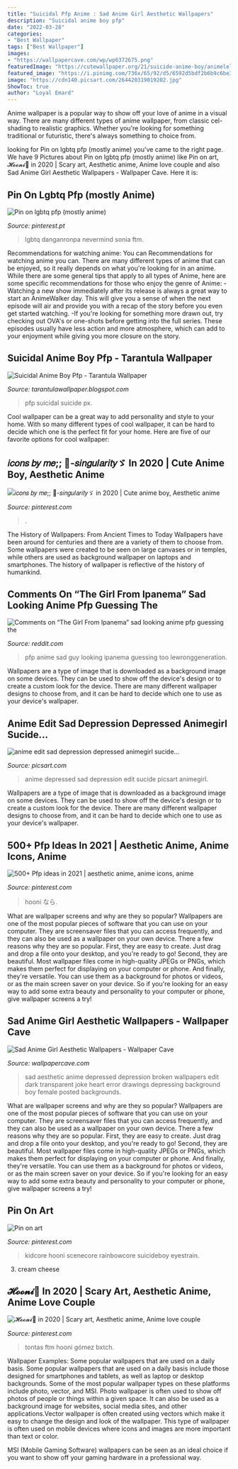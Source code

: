 ```yaml
---
title: "Suicidal Pfp Anime : Sad Anime Girl Aesthetic Wallpapers"
description: "Suicidal anime boy pfp"
date: "2022-03-28"
categories:
- "Best Wallpaper"
tags: ["Best Wallpaper"]
images:
- "https://wallpapercave.com/wp/wp6372675.png"
featuredImage: "https://cutewallpaper.org/21/suicide-anime-boy/animelelouch-for-all-instagram-posts-PUBLICINSTA.jpg"
featured_image: "https://i.pinimg.com/736x/65/92/d5/6592d5bdf2b6b9c6be3caf7c33f08167.jpg"
image: "https://cdn140.picsart.com/264420319019202.jpg"
ShowToc: true
author: "Loyal Emard"
---
```



Anime wallpaper is a popular way to show off your love of anime in a visual way. There are many different types of anime wallpaper, from classic cel-shading to realistic graphics. Whether you're looking for something traditional or futuristic, there's always something to choice from.

	

		
looking for Pin on lgbtq pfp (mostly anime) you've came to the right page. We have 9 Pictures about Pin on lgbtq pfp (mostly anime) like Pin on art, 𝓗𝓸𝓸𝓷𝓲🔪 in 2020 | Scary art, Aesthetic anime, Anime love couple and also Sad Anime Girl Aesthetic Wallpapers - Wallpaper Cave. Here it is:
		
    
## Pin On Lgbtq Pfp (mostly Anime)

<img loading=lazy src="https://i.pinimg.com/736x/e8/3f/2d/e83f2d7f33e58972df22a28888052daf.jpg" onerror="this.onerror=null;this.src='https://tse4.mm.bing.net/th?id=OIP.xygukbmqwO_ljXzAqb40igHaHa&amp;pid=15.1';" alt="Pin on lgbtq pfp (mostly anime)">

_Source: pinterest.pt_

>lgbtq danganronpa nevermind sonia ftm. 

	

Recommendations for watching anime: You can
Recommendations for watching anime you can. There are many different types of anime that can be enjoyed, so it really depends on what you're looking for in an anime. While there are some general tips that apply to all types of Anime, here are some specific recommendations for those who enjoy the genre of Anime: 
-Watching a new show immediately after its release is always a great way to start an AnimeWalker day. This will give you a sense of when the next episode will air and provide you with a recap of the story before you even get started watching. 
-If you're looking for something more drawn out, try checking out OVA's or one-shots before getting into the full series. These episodes usually have less action and more atmosphere, which can add to your enjoyment while giving you more closure on the story.

    
## Suicidal Anime Boy Pfp - Tarantula Wallpaper

<img loading=lazy src="https://cutewallpaper.org/21/suicide-anime-boy/animelelouch-for-all-instagram-posts-PUBLICINSTA.jpg" onerror="this.onerror=null;this.src='https://tse2.mm.bing.net/th?id=OIP.F10NVqjefVH_TH9ykeZbtwAAAA&amp;pid=15.1';" alt="Suicidal Anime Boy Pfp - Tarantula Wallpaper">

_Source: tarantulawallpaper.blogspot.com_

>pfp suicidal suicide px. 

	

Cool wallpaper can be a great way to add personality and style to your home. With so many different types of cool wallpaper, it can be hard to decide which one is the perfect fit for your home. Here are five of our favorite options for cool wallpaper: 

    
## 𝑖𝑐𝑜𝑛𝑠 𝑏𝑦 𝑚𝑒;; 🧧-𝑠𝑖𝑛𝑔𝑢𝑙𝑎𝑟𝑖𝑡𝑦ゞ In 2020 | Cute Anime Boy, Aesthetic Anime

<img loading=lazy src="https://i.pinimg.com/736x/65/92/d5/6592d5bdf2b6b9c6be3caf7c33f08167.jpg" onerror="this.onerror=null;this.src='https://tse1.mm.bing.net/th?id=OIP.i0kU4aES6rVX7ZF1zYs0NAHaIY&amp;pid=15.1';" alt="𝑖𝑐𝑜𝑛𝑠 𝑏𝑦 𝑚𝑒;; 🧧-𝑠𝑖𝑛𝑔𝑢𝑙𝑎𝑟𝑖𝑡𝑦ゞ in 2020 | Cute anime boy, Aesthetic anime">

_Source: pinterest.com_

>. 

	

The History of Wallpapers: From Ancient Times to Today
Wallpapers have been around for centuries and there are a variety of them to choose from. Some wallpapers were created to be seen on large canvases or in temples, while others are used as background wallpaper on laptops and smartphones. The history of wallpaper is reflective of the history of humankind.

    
## Comments On “The Girl From Ipanema” Sad Looking Anime Pfp Guessing The

<img loading=lazy src="https://preview.redd.it/g2aso0ox8zy11.jpg?auto=webp&amp;s=1a582d62faa649a9bfbae792694d48a00edadd45" onerror="this.onerror=null;this.src='https://tse1.mm.bing.net/th?id=OIP.R3y-UgqQpTbu5qrEHiG1ZQHaNM&amp;pid=15.1';" alt="Comments on “The Girl From Ipanema” sad looking anime pfp guessing the">

_Source: reddit.com_

>pfp anime sad guy looking ipanema guessing too lewronggeneration. 

	

Wallpapers are a type of image that is downloaded as a background image on some devices. They can be used to show off the device's design or to create a custom look for the device. There are many different wallpaper designs to choose from, and it can be hard to decide which one to use as your device's wallpaper.

    
## Anime Edit Sad Depression Depressed Animegirl Sucide...

<img loading=lazy src="https://cdn140.picsart.com/264420319019202.jpg" onerror="this.onerror=null;this.src='https://tse1.mm.bing.net/th?id=OIP.WC6suyvWaao3azQLpbF_hQHaJy&amp;pid=15.1';" alt="anime edit sad depression depressed animegirl sucide...">

_Source: picsart.com_

>anime depressed sad depression edit sucide picsart animegirl. 

	

Wallpapers are a type of image that is downloaded as a background image on some devices. They can be used to show off the device's design or to create a custom look for the device. There are many different wallpaper designs to choose from, and it can be hard to decide which one to use as your device's wallpaper.

    
## 500+ Pfp Ideas In 2021 | Aesthetic Anime, Anime Icons, Anime

<img loading=lazy src="https://i.pinimg.com/474x/5a/1f/f9/5a1ff901968e2f658b9c9894dc59d81d.jpg" onerror="this.onerror=null;this.src='https://tse2.mm.bing.net/th?id=OIP.vl5HWSOZAVd8Qo4XLpVnUQAAAA&amp;pid=15.1';" alt="500+ Pfp ideas in 2021 | aesthetic anime, anime icons, anime">

_Source: pinterest.com_

>hooni なら. 

	

What are wallpaper screens and why are they so popular?
Wallpapers are one of the most popular pieces of software that you can use on your computer. They are screensaver files that you can access frequently, and they can also be used as a wallpaper on your own device. There a few reasons why they are so popular. First, they are easy to create. Just drag and drop a file onto your desktop, and you're ready to go! Second, they are beautiful. Most wallpaper files come in high-quality JPEGs or PNGs, which makes them perfect for displaying on your computer or phone. And finally, they're versatile. You can use them as a background for photos or videos, or as the main screen saver on your device. So if you're looking for an easy way to add some extra beauty and personality to your computer or phone, give wallpaper screens a try!

    
## Sad Anime Girl Aesthetic Wallpapers - Wallpaper Cave

<img loading=lazy src="https://wallpapercave.com/wp/wp6372675.png" onerror="this.onerror=null;this.src='https://tse3.mm.bing.net/th?id=OIP.9iOfdKJ1sLjV5K6iesCSCwHaI4&amp;pid=15.1';" alt="Sad Anime Girl Aesthetic Wallpapers - Wallpaper Cave">

_Source: wallpapercave.com_

>sad aesthetic anime depressed depression broken wallpapers edit dark transparent joke heart error drawings depressing background boy female posted backgrounds. 

	

What are wallpaper screens and why are they so popular?
Wallpapers are one of the most popular pieces of software that you can use on your computer. They are screensaver files that you can access frequently, and they can also be used as a wallpaper on your own device. There a few reasons why they are so popular. First, they are easy to create. Just drag and drop a file onto your desktop, and you're ready to go! Second, they are beautiful. Most wallpaper files come in high-quality JPEGs or PNGs, which makes them perfect for displaying on your computer or phone. And finally, they're versatile. You can use them as a background for photos or videos, or as the main screen saver on your device. So if you're looking for an easy way to add some extra beauty and personality to your computer or phone, give wallpaper screens a try!

    
## Pin On Art

<img loading=lazy src="https://i.pinimg.com/736x/5f/d5/7e/5fd57e014639d5a7ef048745e980c9ad.jpg" onerror="this.onerror=null;this.src='https://tse3.mm.bing.net/th?id=OIP.xmQDAnxBen69Fh2rDtXhnAHaFl&amp;pid=15.1';" alt="Pin on art">

_Source: pinterest.com_

>kidcore hooni scenecore rainbowcore suicideboy eyestrain. 

	

3. cream cheese 

    
## 𝓗𝓸𝓸𝓷𝓲🔪 In 2020 | Scary Art, Aesthetic Anime, Anime Love Couple

<img loading=lazy src="https://i.pinimg.com/736x/fe/ea/62/feea625f1c1a54b36aac7a160a85b1ef.jpg" onerror="this.onerror=null;this.src='https://tse2.mm.bing.net/th?id=OIP.z4tb7BJ5YcA2MaM4Yh0CwQHaHa&amp;pid=15.1';" alt="𝓗𝓸𝓸𝓷𝓲🔪 in 2020 | Scary art, Aesthetic anime, Anime love couple">

_Source: pinterest.com_

>tontas ftm hooni gómez bxtch. 

	

Wallpaper Examples: Some popular wallpapers that are used on a daily basis.
Some popular wallpapers that are used on a daily basis include those designed for smartphones and tablets, as well as laptop or desktop backgrounds. Some of the most popular wallpaper types on these platforms include photo, vector, and MSI. 
Photo wallpaper is often used to show off photos of people or things within a given space. It can also be used as a background image for websites, social media sites, and other applications.Vector wallpaper is often created using vectors which make it easy to change the design and look of the wallpaper. This type of wallpaper is often used on mobile devices where icons and images are more important than text or color. 

MSI (Mobile Gaming Software) wallpapers can be seen as an ideal choice if you want to show off your gaming hardware in a professional way.

